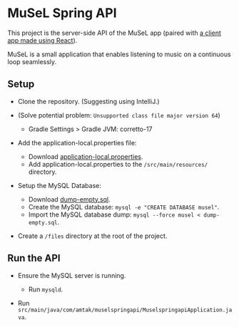 
# MuSeL Spring API

This project is the server-side API of the MuSeL app (paired with [a client app made using React](https://github.com/Amuro2/musel-app-react)).

MuSeL is a small application that enables listening to music on a continuous loop seamlessly.

## Setup

- Clone the repository. (Suggesting using IntelliJ.)

- (Solve potential problem: `Unsupported class file major version 64`)
  - Gradle Settings > Gradle JVM: corretto-17

- Add the application-local.properties file:
  - Download [application-local.properties](https://github.com/Amuro2/musel-api-spring/files/12494955/application-local.properties.txt).
  - Add application-local.properties to the `/src/main/resources/` directory.

- Setup the MySQL Database:
  - Download [dump-empty.sql](https://github.com/Amuro2/musel-api-spring/files/12494981/dump-empty.sql.txt).
  - Create the MySQL database: `mysql -e "CREATE DATABASE musel"`.
  - Import the MySQL database dump: `mysql --force musel < dump-empty.sql`.

- Create a `/files` directory at the root of the project.

## Run the API

- Ensure the MySQL server is running.
  - Run `mysqld`.

- Run `src/main/java/com/amtak/muselspringapi/MuselspringapiApplication.java`.

